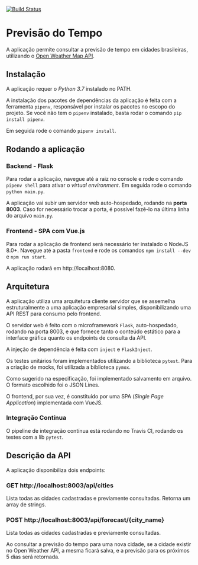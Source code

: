 [![Build Status](https://travis-ci.org/DyegoMaas/weather-forecast.svg?branch=master)](https://travis-ci.org/DyegoMaas/weather-forecast)

# Previsão do Tempo

A aplicação permite consultar a previsão de tempo em cidades brasileiras, utilizando o [Open Weather Map API](https://openweathermap.org/api).

## Instalação

A aplicação requer o *Python 3.7* instalado no PATH.

A instalação dos pacotes de dependências da aplicação é feita com a ferramenta `pipenv`, responsável por instalar os pacotes no escopo do projeto. Se você não tem o `pipenv` instalado, basta rodar o comando `pip install pipenv`.

Em seguida rode o comando `pipenv install`.

## Rodando a aplicação

### Backend - Flask

Para rodar a aplicação, navegue até a raiz no console e rode o comando `pipenv shell` para ativar o *virtual environment*. Em seguida rode o comando `python main.py`.

A aplicação vai subir um servidor web auto-hospedado, rodando na **porta 8003**. Caso for necessário trocar a porta, é possível fazê-lo na última linha do arquivo `main.py`.

### Frontend - SPA com Vue.js

Para rodar a aplicação de frontend será necessário ter instalado o NodeJS 8.0+. Navegue até a pasta `frontend` e rode os comandos `npm install --dev` e `npm run start`.

A aplicação rodará em http://localhost:8080.

## Arquitetura

A aplicação utiliza uma arquitetura cliente servidor que se assemelha estruturalmente a uma aplicação empresarial simples, disponibilizando uma API REST para consumo pelo frontend.

O servidor web é feito com o microframework `Flask`, auto-hospedado, rodando na porta 8003, e que fornece tanto o conteúdo estático para a interface gráfica quanto os endpoints de consulta da API.

A injeção de dependência é feita com `inject` e `FlaskInject`.

Os testes unitários foram implementados utilizando a biblioteca `pytest`. Para a criação de mocks, foi utilizada a biblioteca `pymox`.

Como sugerido na especificação, foi implementado salvamento em arquivo. O formato escolhido foi o JSON Lines.

O frontend, por sua vez, é constituído por uma SPA (*Single Page Application*) implementada com VueJS.

### Integração Contínua

O pipeline de integração contínua está rodando no Travis CI, rodando os testes com a lib `pytest`.

## Descrição da API

A aplicação disponibiliza dois endpoints:

### GET http://localhost:8003/api/cities

Lista todas as cidades cadastradas e previamente consultadas. Retorna um array de strings.

### POST http://localhost:8003/api/forecast/{city_name}

Lista todas as cidades cadastradas e previamente consultadas.

Ao consultar a previsão do tempo para uma nova cidade, se a cidade existir no Open Weather API, a mesma ficará salva, e a previsão para os próximos 5 dias será retornada.


